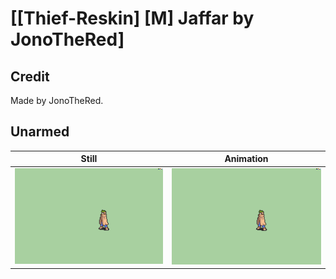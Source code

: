 # [\[Thief-Reskin\] \[M\] Jaffar by JonoTheRed]

## Credit

Made by JonoTheRed.

## Unarmed

| Still | Animation |
| :---: | :-------: |
| ![Unarmed still](./Unarmed_000.png) | ![Unarmed animation](./Unarmed.gif) |
